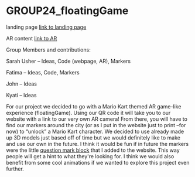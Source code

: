 # GROUP24_floatingGame

landing page [link to landing page](index.html)

AR content [link to AR](index-AR.html)

Group Members and contributions:

Sarah Usher – Ideas, Code (webpage, AR), Markers 

Fatima – Ideas, Code, Markers

John – Ideas 

Kyati – Ideas 

For our project we decided to go with a Mario Kart themed AR game-like experience (floatingGame). Using our QR code it will take you to our website with a link to our very own AR camera! From there, you will have to find our markers around the city (or as I put in the website just to print –for now) to “unlock” a Mario Kart character. We decided to use already made up 3D models just based off of time but we would definitely like to make and use our own in the future. I think it would be fun if in future the markers were the little [question mark block](img/question.png) that I added to the website. This way people will get a hint to what they're looking for. I think we would also benefit from some cool animations if we wanted to explore this project even further. 
